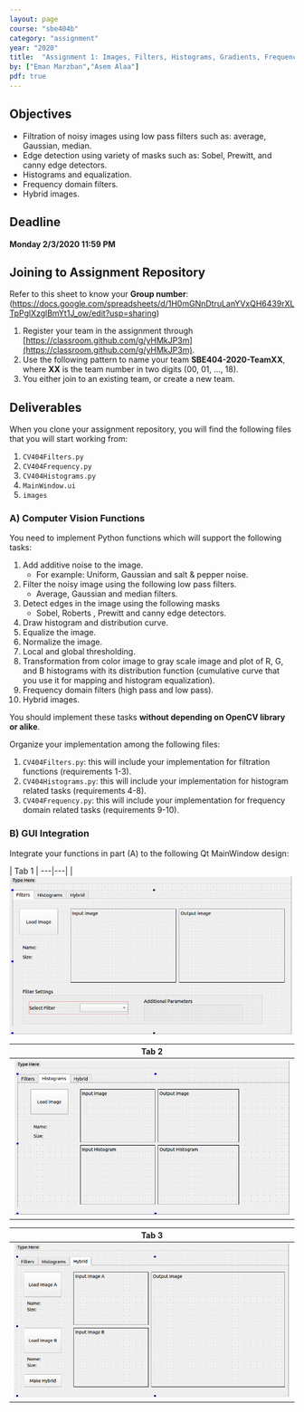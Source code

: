 ```yaml
---
layout: page
course: "sbe404b"
category: "assignment"
year: "2020"
title:  "Assignment 1: Images, Filters, Histograms, Gradients, Frequency"
by: ["Eman Marzban","Asem Alaa"]
pdf: true
---
```


## Objectives

* Filtration of noisy images using low pass filters such as: average, Gaussian, median.
* Edge detection using variety of masks such as: Sobel, Prewitt, and canny edge detectors.
* Histograms and equalization.
* Frequency domain filters.
* Hybrid images.

## Deadline

**Monday 2/3/2020 11:59 PM**

## Joining to Assignment Repository

Refer to this sheet to know your **Group number**: (https://docs.google.com/spreadsheets/d/1H0mGNnDtruLanYVxQH6439rXLTpPglXzglBmYt1J_ow/edit?usp=sharing)

1. Register your team in the assignment through [https://classroom.github.com/g/yHMkJP3m](https://classroom.github.com/g/yHMkJP3m).
2. Use the following pattern to name your team **SBE404-2020-TeamXX**, where **XX** is the team number in two digits (00, 01, ..., 18).
3. You either join to an existing team, or create a new team.

## Deliverables

When you clone your assignment repository, you will find the following files that you will start working from:

1. `CV404Filters.py`
2. `CV404Frequency.py`
3. `CV404Histograms.py`
4. `MainWindow.ui`
5. `images`

### A) Computer Vision Functions

You need to implement Python functions which will support the following tasks:

1. Add additive noise to the image.
    * For example: Uniform, Gaussian and salt & pepper noise.
2. Filter the noisy image using the following low pass filters.
    * Average, Gaussian and median filters.
3. Detect edges in the image using the following masks
    * Sobel, Roberts , Prewitt and canny edge detectors.
4. Draw histogram and distribution curve.
5. Equalize the image.
6. Normalize the image.
7. Local and global thresholding.
8. Transformation from color image to gray scale image and plot of R, G, and B histograms with its distribution function (cumulative curve that you use it for mapping and histogram equalization).
9. Frequency domain filters (high pass and low pass).
10. Hybrid images.

You should implement these tasks **without depending on OpenCV library or alike**.


Organize your implementation among the following files:

1. `CV404Filters.py`: this will include your implementation for filtration functions (requirements 1-3).
2. `CV404Histograms.py`: this will include your implementation for histogram related tasks (requirements 4-8).
3. `CV404Frequency.py`: this will include your implementation for frequency domain related tasks (requirements 9-10).

### B) GUI Integration

Integrate your functions in part (A) to the following Qt MainWindow design:

| Tab 1 |
---|---|
| <img src="tab1.png" style="width:500px"> 

| Tab 2 |
|---|
| <img src="tab2.png" style="width:500px;"> |

| Tab 3 |
|---|
| <img src="tab3.png" style="width:500px;"> |